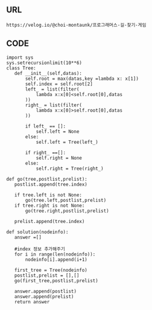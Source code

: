 ## URL

    https://velog.io/@choi-montaunk/프로그래머스-길-찾기-게임
## CODE

    import sys
    sys.setrecursionlimit(10**6)
    class Tree:
       def __init__(self,datas):
           self.root = max(datas,key =lambda x: x[1])
           self.index = self.root[2]
           left_ = list(filter(
               lambda x:x[0]<self.root[0],datas
           ))
           right_ = list(filter(
               lambda x:x[0]>self.root[0],datas
           ))

           if left_ == []:
               self.left = None
           else:
               self.left = Tree(left_)

           if right_ ==[]:
               self.right = None
           else:
               self.right = Tree(right_)

    def go(tree,postlist,prelist):
       postlist.append(tree.index)

       if tree.left is not None:
           go(tree.left,postlist,prelist)
       if tree.right is not None:
           go(tree.right,postlist,prelist)

       prelist.append(tree.index)

    def solution(nodeinfo):
       answer =[]

       #index 정보 추가해주기
       for i in range(len(nodeinfo)):
           nodeinfo[i].append(i+1)

       first_tree = Tree(nodeinfo)
       postlist,prelist = [],[]
       go(first_tree,postlist,prelist)

       answer.append(postlist)
       answer.append(prelist)
       return answer
